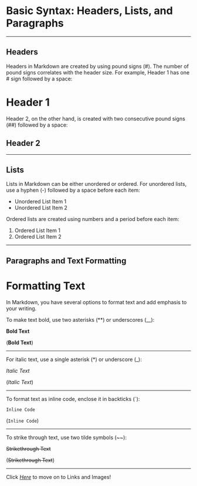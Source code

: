# Basic Syntax: Headers, Lists, and Paragraphs
---
## __Headers__

Headers in Markdown are created by using pound signs (#). The number of pound signs correlates with the header size. For example, Header 1 has one # sign followed by a space:

# Header 1

Header 2, on the other hand, is created with two consecutive pound signs (##) followed by a space:

## Header 2
---
## __Lists__

Lists in Markdown can be either unordered or ordered. For unordered lists, use a hyphen (-) followed by a space before each item:

- Unordered List Item 1
- Unordered List Item 2

Ordered lists are created using numbers and a period before each item:

1. Ordered List Item 1
2. Ordered List Item 2
---
## __Paragraphs and Text Formatting__

# Formatting Text

In Markdown, you have several options to format text and add emphasis to your writing.

To make text bold, use two asterisks (**) or underscores (__):

**Bold Text**

(**Bold Text**)

---

For italic text, use a single asterisk (*) or underscore (_):

*Italic Text*

(*Italic Text*)

---

To format text as inline code, enclose it in backticks (\`):

`Inline Code`

(`Inline Code`)

---

To strike through text, use two tilde symbols (~~):

~~Strikethrough Text~~

(~~Strikethrough Text~~)

---
Click _[Here](linksandimages.md)_ to move on to Links and Images!
